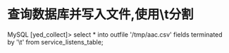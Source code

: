 # 查询数据库并写入文件,使用\t分割
MySQL [yed_collect]> select * into outfile '/tmp/aac.csv' fields terminated by '\t' from service_listens_table;

